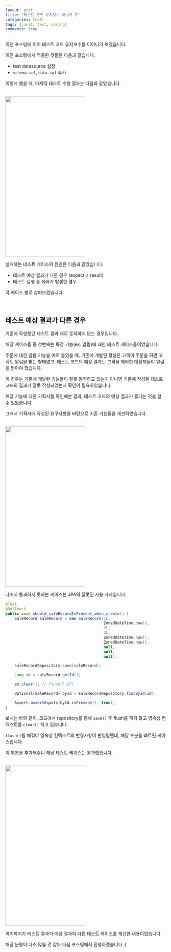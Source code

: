 ```yaml
---
layout: post
title: "테스트 코드 유지보수 해보기 2"
categories: 테스트
tags: [junit, test, spring]
comments: true
---
```


이전 포스팅에 이어 테스트 코드 유지보수를 이어나가 보겠습니다.

이전 포스팅에서 적용한 것들은 다음과 같습니다.

- test datasource 설정
- `schema.sql`, `data.sql` 추가

이렇게 했을 때, 마지막 테스트 수행 결과는 다음과 같았습니다.

<br>

<img src="https://github.com/Ting-Kim/ting-kim.github.io/blob/master/images/20230501_1.png?raw=true" width="250" height="500"/>


<br>

실패하는 테스트 케이스의 원인은 다음과 같았습니다.

- 테스트 예상 결과가 다른 경우 (expect ≠ result)
- 테스트 실행 중 에러가 발생한 경우

각 케이스 별로 살펴보겠습니다.

<br>

## 테스트 예상 결과가 다른 경우

기존에 작성했던 테스트 결과 대로 동작하지 않는 경우입니다.

해당 케이스들 중 첫번째는 특정 기능(ex. 알림)에 대한 테스트 케이스들이었습니다.

주문에 대한 알람 기능을 예로 들었을 때, 기존에 개발된 형상은 고객이 주문을 하면 고객도 알림을 받는 형태였고, 테스트 코드의 예상 결과는 고객을 제외한 대상자들이 알림을 받아야 했습니다.

이 경우는 기존에 개발된 기능들이 잘못 동작하고 있는지 아니면 기존에 작성된 테스트 코드의 결과가 잘못 작성되었는지 확인이 필요하였습니다.

해당 기능에 대한 기획서를 확인해본 결과, 테스트 코드의 예상 결과가 옳다는 것을 알 수 있었습니다.

그래서 기획서에 작성된 요구사항을 바탕으로 기존 기능들을 개선하였습니다.

<br>

<img src="https://github.com/Ting-Kim/ting-kim.github.io/blob/master/images/20230501_2.png?raw=true" width="250" height="500"/>

<br>

나머지 통과하지 못하는 케이스는 JPA의 잘못된 사용 사례입니다.

```java
@Test
@Rollback
public void should_saleRecordIsPresent_when_create() {
    SaleRecord saleRecord = new SaleRecord(1L,
                                           ZonedDateTime.now(),
                                           2L,
                                           3L,
                                           ZonedDateTime.now(),
                                           ZonedDateTime.now(),
                                           null,
                                           null,
                                           null);

    saleRecordRepository.save(saleRecord);

    Long id = saleRecord.getId();

    em.clear(); // flush가 없다

    Optional<SaleRecord> byId = saleRecordRepository.findById(id);

    Assert.assertEquals(byId.isPresent(), true);
}
```

보시는 바와 같이, 코드에서 repository를 통해 `save()` 후 flush를 하지 않고 영속성 컨텍스트를 `clear()` 하고 있습니다.

`flush()`를 해줘야 영속성 컨텍스트의 변경사항이 반영될텐데, 해당 부분을 빠트린 케이스입니다.

이 부분을 추가해주니 해당 테스트 케이스는 통과했습니다.

<br>

<img src="https://github.com/Ting-Kim/ting-kim.github.io/blob/master/images/20230501_3.png?raw=true" width="250" height="500"/>


<br>

여기까지가 테스트 결과가 예상 결과와 다른 테스트 케이스를 개선한 내용이었습니다.

해당 분량이 다소 많을 것 같아 다음 포스팅에서 진행하겠습니다 :)
